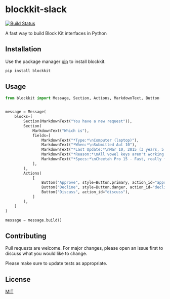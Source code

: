 # blockkit-slack

[![Build Status](https://travis-ci.com/oneor0/blockkit-slack.svg?branch=master)](https://travis-ci.com/oneor0/blockkit-slack)

A fast way to build Block Kit interfaces in Python 

## Installation

Use the package manager [pip](https://pip.pypa.io/en/stable/) to install blockkit.

```bash
pip install blockkit
```

## Usage

```python
from blockkit import Message, Section, Actions, MarkdownText, Button


message = Message(
    blocks=[
        Section(MarkdownText("You have a new request")),
        Section(
            MarkdownText("Which is"),
            fields=[
                MarkdownText("*Type:*\nComputer (laptop)"),
                MarkdownText("*When:*\nSubmitted Aut 10"),
                MarkdownText("*Last Update:*\nMar 10, 2015 (3 years, 5 months)"),
                MarkdownText("*Reason:*\nAll vowel keys aren't working."),
                MarkdownText("*Specs:*\nCheetah Pro 15 - Fast, really fast"),
            ],
        ),
        Actions(
            [
                Button("Approve", style=Button.primary, action_id="approve"),
                Button("Decline", style=Button.danger, action_id="decline"),
                Button("Discuss", action_id="discuss"),
            ]
        ),
    ]
)

message = message.build()
```

## Contributing
Pull requests are welcome. For major changes, please open an issue first to discuss what you would like to change.

Please make sure to update tests as appropriate.

## License
[MIT](https://choosealicense.com/licenses/mit/)

